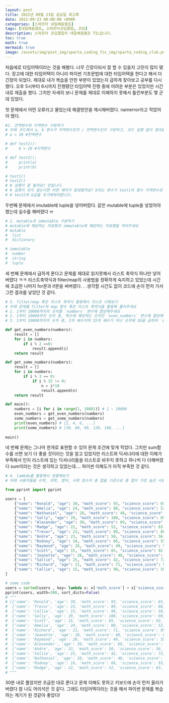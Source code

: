 ```yaml
---
layout: post
title: 2022년 09월 23일 금요일 회고록
date: 2022-09-23 00:00:00 +0900
categories: [스파르타 내일배움캠프]
tags: [내일배움캠프, 스파르타코딩클럽, 코딩]
description: 스파르타 코딩클럽의 내일배움캠프 TIL입니다.
toc: true
math: true
mermaid: true
image: /assets/img/post_img/sparta_coding_fix_img/sparta_coding_club.png
---
```

처음에로 타임어택이라는 것을 해봤다. 너무 긴장이되서 잘 할 수 있을지 고민이 많이 됐다. 장고에 대한 타임어택이 아니라 파이썬 기초문법에 대한 타임어택을 한다고 해서 더 긴장이 되었다. 제대로 내가 복습을 안한 부분이 있었는지 급하게 찾아보고 공부를 다시 했다. 오후 5시부터 6시까지 진행됐던 타임어택 진행 중에 어려운 부분은 있었지만 시간내로 제출을 했다. 그치만 자세히 보니 문제를 제대로 이해하지 못해서 틀린부분도 몇 군데 있었다.


첫 문제에서 어떤 오류라고 물었는데 해결방안을 제시해버렸다. namerror라고 적었어야 했다. 

```python
#1. 전역변수와 지역변수 구분하기
# 아래 코드에서 a, b 변수가 지역변수인지 / 전역변수인지 구분하고, 코드 실행 없이 결과를 예상해서 적어주세요
# a = 10 #전역변수

# def test1():
#     b = 20 #지역변수

# def test2():
#     print(a)
#     print(b)

# test1()
# test2()
# # 실행이 잘 될까요? 안됩니다. 
# # 실행이 되지 않는다면 어떤 에러가 발생할까요? b라는 변수가 test1의 함수 지역변수로 설정이 되어있기에 test2에서는 전역변수 a만 가능하기에
# # test2의 b값을 추가해줘야합니다.
```

두번째 문제에서 imutable에 tuple을 넣어버렸다. 같은 mutable에 tuple을 넣었어야 했는데 실수를 해버렸다 ㅠ


```python
# 2. mutable과 immutable 구분하기
# mutable에 해당하는 자료형과 immutable에 해당하는 자료형을 적어주세요
# mutable
#  list
#  dictionary

# immutable
#  number
#  string
#  tuple
```

세 번째 문제에서 급하게 푼다고 문제를 제대로 읽지못해서 리스트 축약식 하나만 넣어버렸다 ㅋㅋ 리스트축약식과 filter/map의 사용법을 정확하게 숙지하고 있었는데 시간에 조급한 나머지 for문과 if문을 써버렸다. . .생각할 시간도 없이 코드에 손이 먼저 가서 그런 결과를 낳았던 것 같다. 

```python
# 3. filter/map 혹은 리스트 축약식 활용해서 리스트 다뤄보기
# 아래 문제를 filter와 map 함수 혹은 리스트 축약식을 활용해 풀어주세요
# 1. 1부터 10000까지의 숫자를 `numbers` 변수에 할당해주세요
# 2. 1부터 10000까지 숫자 중, 짝수에 해당하는 숫자만 `even_numbers` 변수에 할당해주세요
# 3. 1부터 10000까지의 숫자 중, 3의 배수이며 15의 배수가 아닌 숫자에 10을 곱하여 `some_numbers` 에 할당해주세요

def get_even_numbers(numbers):
    result = []
    for i in numbers:
        if i % 2 ==0:
            result.append(i)
    return result

def get_some_numbers(numbers):
    result = []
    for i in numbers:
        if i % 3 == 0:
            if i % 15 != 0:
                n = i*10
                result.append(n) 
    return result

def main():
    numbers = [i for i in range(1, 10001)] # 1 ~ 10000
    even_numbers = get_even_numbers(numbers)
    some_numbers = get_some_numbers(numbers)
    print(even_numbers) # [2, 4, 6, ...]
    print(some_numbers) # [30, 60, 90, 120, 180, ...]
    
main()
```

네 번쨰 문제는 그나마 한개로 표현할 수 있어 문제 조건에 맞게 적었다. 그치만 sum함수를 쓰면 보기 더 좋을 것이라는 것을 알고 있었지만 리스트와 딕셔너리에 대한 이해가 부족해서 인지 리스트에 있는 딕셔너리들을 리스트로 바꾸지 못하고 하나씩 다 더해버렸다 sum이라는 것은 생각하고 있었는데.... 파이썬 이해도가 아직 부족한 것 같다. 

```python
# 4. lambda를 활용해서 정렬해보기
# 아래 사용자들을 수학, 과학, 영어, 사회 점수의 총 합을 기준으로 총 합이 가장 높은 사람이 첫 번째에 오도록 정렬해주세요

from pprint import pprint

users = [
    {"name": "Ronald", "age": 30, "math_score": 93, "science_score": 65, "english_score": 93, "social_score": 92},
    {"name": "Amelia", "age": 24, "math_score": 88, "science_score": 52, "english_score": 78, "social_score": 91},
    {"name": "Nathaniel", "age": 28, "math_score": 48, "science_score": 40, "english_score": 49, "social_score": 91},
    {"name": "Sally", "age": 29, "math_score": 100, "science_score": 69, "english_score": 67, "social_score": 82},
    {"name": "Alexander", "age": 30, "math_score": 69, "science_score": 52, "english_score": 98, "social_score": 44},
    {"name": "Madge", "age": 22, "math_score": 52, "science_score": 63, "english_score": 54, "social_score": 47},
    {"name": "Trevor", "age": 23, "math_score": 89, "science_score": 88, "english_score": 69, "social_score": 93},
    {"name": "Andre", "age": 23, "math_score": 50, "science_score": 56, "english_score": 99, "social_score": 54},
    {"name": "Rodney", "age": 16, "math_score": 66, "science_score": 55, "english_score": 58, "social_score": 43},
    {"name": "Raymond", "age": 26, "math_score": 49, "science_score": 55, "english_score": 95, "social_score": 82},
    {"name": "Scott", "age": 15, "math_score": 85, "science_score": 92, "english_score": 56, "social_score": 85},
    {"name": "Jeanette", "age": 28, "math_score": 48, "science_score": 65, "english_score": 77, "social_score": 94},
    {"name": "Sallie", "age": 25, "math_score": 42, "science_score": 72, "english_score": 95, "social_score": 44},
    {"name": "Richard", "age": 21, "math_score": 71, "science_score": 95, "english_score": 61, "social_score": 59},
    {"name": "Callie", "age": 15, "math_score": 98, "science_score": 50, "english_score": 100, "social_score": 74},
]

# some code
users = sorted(users , key= lambda x: x['math_score'] + x['science_score'] + x['english_score'] + x['social_score'], reverse=True)
pprint(users, width=300, sort_dicts=False)
# """
# [{'name': 'Ronald', 'age': 30, 'math_score': 93, 'science_score': 65, 'english_score': 93, 'social_score': 92},
#  {'name': 'Trevor', 'age': 23, 'math_score': 89, 'science_score': 88, 'english_score': 69, 'social_score': 93},
#  {'name': 'Callie', 'age': 15, 'math_score': 98, 'science_score': 50, 'english_score': 100, 'social_score': 74},
#  {'name': 'Sally', 'age': 29, 'math_score': 100, 'science_score': 69, 'english_score': 67, 'social_score': 82},
#  {'name': 'Scott', 'age': 15, 'math_score': 85, 'science_score': 92, 'english_score': 56, 'social_score': 85},
#  {'name': 'Amelia', 'age': 24, 'math_score': 88, 'science_score': 52, 'english_score': 78, 'social_score': 91},
#  {'name': 'Richard', 'age': 21, 'math_score': 71, 'science_score': 95, 'english_score': 61, 'social_score': 59},
#  {'name': 'Jeanette', 'age': 28, 'math_score': 48, 'science_score': 65, 'english_score': 77, 'social_score': 94},
#  {'name': 'Raymond', 'age': 26, 'math_score': 49, 'science_score': 55, 'english_score': 95, 'social_score': 82},
#  {'name': 'Alexander', 'age': 30, 'math_score': 69, 'science_score': 52, 'english_score': 98, 'social_score': 44},
#  {'name': 'Andre', 'age': 23, 'math_score': 50, 'science_score': 56, 'english_score': 99, 'social_score': 54},
#  {'name': 'Sallie', 'age': 25, 'math_score': 42, 'science_score': 72, 'english_score': 95, 'social_score': 44},
#  {'name': 'Nathaniel', 'age': 28, 'math_score': 48, 'science_score': 40, 'english_score': 49, 'social_score': 91},
#  {'name': 'Rodney', 'age': 16, 'math_score': 66, 'science_score': 55, 'english_score': 58, 'social_score': 43},
#  {'name': 'Madge', 'age': 22, 'math_score': 52, 'science_score': 63, 'english_score': 54, 'social_score': 47}]
# """
```

30분 내로 풀었지만 조급한 대로 푼다고 문제 이해도 못하고 키보드에 손이 먼저 올라가버렸다 참 나도 어리석은 것 같다. 그래도 타임어택이라는 것을 해서 파이썬 문제를 복습하는 계기가 된 것같아 좋았다!


